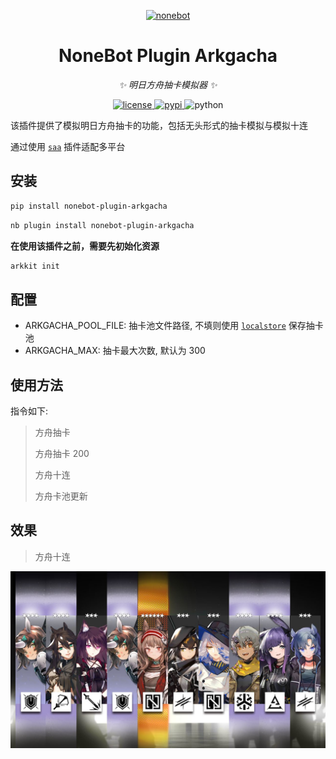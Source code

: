 <p align="center">
  <a href="https://v2.nonebot.dev/"><img src="https://v2.nonebot.dev/logo.png" width="200" height="200" alt="nonebot"></a>
</p>

<div align="center">

# NoneBot Plugin Arkgacha

_✨ 明日方舟抽卡模拟器 ✨_

</div>

<p align="center">
  <a href="https://raw.githubusercontent.com/RF-Tar-Railt/nonebot-plugin-arkgacha/master/LICENSE">
    <img src="https://img.shields.io/github/license/RF-Tar-Railt/nonebot-plugin-arkgacha.svg" alt="license">
  </a>
  <a href="https://pypi.python.org/pypi/nonebot-plugin-arkgacha">
    <img src="https://img.shields.io/pypi/v/nonebot-plugin-arkgacha.svg" alt="pypi">
  </a>
  <img src="https://img.shields.io/badge/python-3.8+-blue.svg" alt="python">
</p>

该插件提供了模拟明日方舟抽卡的功能，包括无头形式的抽卡模拟与模拟十连

通过使用 [`saa`](https://github.com/felinae98/nonebot-plugin-send-anything-anywhere) 插件适配多平台

## 安装

```bash
pip install nonebot-plugin-arkgacha
```

```bash
nb plugin install nonebot-plugin-arkgacha
```

**在使用该插件之前，需要先初始化资源**

```bash
arkkit init
```

## 配置

- ARKGACHA_POOL_FILE: 抽卡池文件路径, 不填则使用 [`localstore`](https://github.com/nonebot/plugin-localstore) 保存抽卡池
- ARKGACHA_MAX: 抽卡最大次数, 默认为 300

## 使用方法

指令如下: 
> 方舟抽卡
> 
> 方舟抽卡 200
> 
> 方舟十连
> 
> 方舟卡池更新


## 效果

> 方舟十连

![res](./test.png)